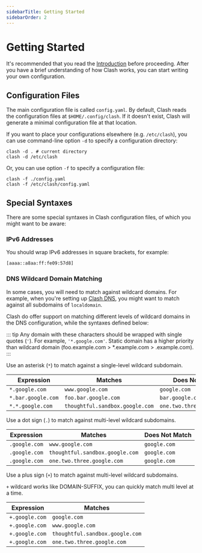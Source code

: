 ```yaml
---
sidebarTitle: Getting Started
sidebarOrder: 2
---
```


# Getting Started

It's recommended that you read the [Introduction](/configuration/introduction) before proceeding. After you have a brief understanding of how Clash works, you can start writing your own configuration.

## Configuration Files

The main configuration file is called `config.yaml`. By default, Clash reads the configuration files at `$HOME/.config/clash`. If it doesn't exist, Clash will generate a minimal configuration file at that location.

If you want to place your configurations elsewhere (e.g. `/etc/clash`), you can use command-line option `-d` to specify a configuration directory:

```shell
clash -d . # current directory
clash -d /etc/clash
```

Or, you can use option `-f` to specify a configuration file:

```shell
clash -f ./config.yaml
clash -f /etc/clash/config.yaml
```

## Special Syntaxes

There are some special syntaxes in Clash configuration files, of which you might want to be aware:

### IPv6 Addresses

You should wrap IPv6 addresses in square brackets, for example:

```txt
[aaaa::a8aa:ff:fe09:57d8]
```

### DNS Wildcard Domain Matching

In some cases, you will need to match against wildcard domains. For example, when you're setting up [Clash DNS](/configuration/dns), you might want to match against all subdomains of `localdomain`.

Clash do offer support on matching different levels of wildcard domains in the DNS configuration, while the syntaxes defined below:

::: tip
Any domain with these characters should be wrapped with single quotes (`'`). For example, `'*.google.com'`.
Static domain has a higher priority than wildcard domain (foo.example.com > *.example.com > .example.com).
:::

Use an asterisk (`*`) to match against a single-level wildcard subdomain.

| Expression | Matches | Does Not Match |
| ---------- | ------- | -------------- |
| `*.google.com` | `www.google.com` | `google.com` |
| `*.bar.google.com` | `foo.bar.google.com` | `bar.google.com` |
| `*.*.google.com` | `thoughtful.sandbox.google.com` | `one.two.three.google.com` |

Use a dot sign (`.`) to match against multi-level wildcard subdomains.

| Expression | Matches | Does Not Match |
| ---------- | ------- | -------------- |
| `.google.com` | `www.google.com` | `google.com` |
| `.google.com` | `thoughtful.sandbox.google.com` | `google.com` |
| `.google.com` | `one.two.three.google.com` | `google.com` |

Use a plus sign (`+`) to match against multi-level wildcard subdomains.

`+` wildcard works like DOMAIN-SUFFIX, you can quickly match multi level at a time.

| Expression | Matches |
| ---------- | ------- |
| `+.google.com` | `google.com` |
| `+.google.com` | `www.google.com` |
| `+.google.com` | `thoughtful.sandbox.google.com` |
| `+.google.com` | `one.two.three.google.com` |
